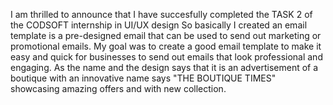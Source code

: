 I am thrilled to announce that I have succesfully completed the TASK 2 of the CODSOFT internship in UI/UX design 
So basically I created an email template is a pre-designed email that can be used to send out
marketing or promotional emails. My goal was to create a good email template to make it
easy and quick for businesses to send out emails that look professional and engaging.
As the name and the design says that it is an advertisement of a boutique with an innovative name 
says "THE BOUTIQUE TIMES" showcasing amazing offers and with new collection.
